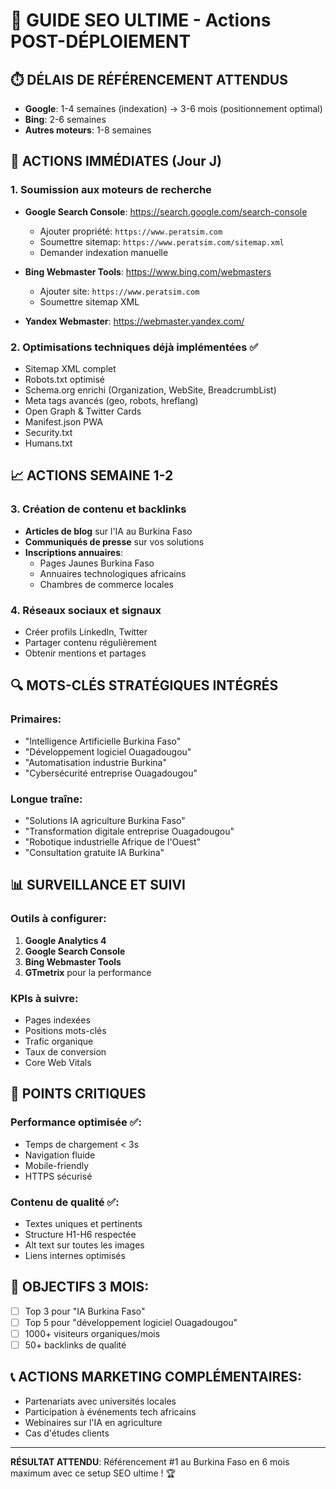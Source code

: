 # 🚀 GUIDE SEO ULTIME - Actions POST-DÉPLOIEMENT

## ⏱️ DÉLAIS DE RÉFÉRENCEMENT ATTENDUS
- **Google**: 1-4 semaines (indexation) → 3-6 mois (positionnement optimal)
- **Bing**: 2-6 semaines
- **Autres moteurs**: 1-8 semaines

## 🎯 ACTIONS IMMÉDIATES (Jour J)

### 1. Soumission aux moteurs de recherche
- **Google Search Console**: https://search.google.com/search-console
  - Ajouter propriété: `https://www.peratsim.com`
  - Soumettre sitemap: `https://www.peratsim.com/sitemap.xml`
  - Demander indexation manuelle

- **Bing Webmaster Tools**: https://www.bing.com/webmasters
  - Ajouter site: `https://www.peratsim.com`
  - Soumettre sitemap XML

- **Yandex Webmaster**: https://webmaster.yandex.com/

### 2. Optimisations techniques déjà implémentées ✅
- Sitemap XML complet
- Robots.txt optimisé
- Schema.org enrichi (Organization, WebSite, BreadcrumbList)
- Meta tags avancés (geo, robots, hreflang)
- Open Graph & Twitter Cards
- Manifest.json PWA
- Security.txt
- Humans.txt

## 📈 ACTIONS SEMAINE 1-2

### 3. Création de contenu et backlinks
- **Articles de blog** sur l'IA au Burkina Faso
- **Communiqués de presse** sur vos solutions
- **Inscriptions annuaires**:
  - Pages Jaunes Burkina Faso
  - Annuaires technologiques africains
  - Chambres de commerce locales

### 4. Réseaux sociaux et signaux
- Créer profils LinkedIn, Twitter
- Partager contenu régulièrement
- Obtenir mentions et partages

## 🔍 MOTS-CLÉS STRATÉGIQUES INTÉGRÉS

### Primaires:
- "Intelligence Artificielle Burkina Faso"
- "Développement logiciel Ouagadougou"
- "Automatisation industrie Burkina"
- "Cybersécurité entreprise Ouagadougou"

### Longue traîne:
- "Solutions IA agriculture Burkina Faso"
- "Transformation digitale entreprise Ouagadougou"
- "Robotique industrielle Afrique de l'Ouest"
- "Consultation gratuite IA Burkina"

## 📊 SURVEILLANCE ET SUIVI

### Outils à configurer:
1. **Google Analytics 4**
2. **Google Search Console**
3. **Bing Webmaster Tools**
4. **GTmetrix** pour la performance

### KPIs à suivre:
- Pages indexées
- Positions mots-clés
- Trafic organique
- Taux de conversion
- Core Web Vitals

## 🚨 POINTS CRITIQUES

### Performance optimisée ✅:
- Temps de chargement < 3s
- Navigation fluide
- Mobile-friendly
- HTTPS sécurisé

### Contenu de qualité ✅:
- Textes uniques et pertinents
- Structure H1-H6 respectée
- Alt text sur toutes les images
- Liens internes optimisés

## 🎯 OBJECTIFS 3 MOIS:
- [ ] Top 3 pour "IA Burkina Faso"
- [ ] Top 5 pour "développement logiciel Ouagadougou"
- [ ] 1000+ visiteurs organiques/mois
- [ ] 50+ backlinks de qualité

## 📞 ACTIONS MARKETING COMPLÉMENTAIRES:
- Partenariats avec universités locales
- Participation à événements tech africains
- Webinaires sur l'IA en agriculture
- Cas d'études clients

---
**RÉSULTAT ATTENDU**: Référencement #1 au Burkina Faso en 6 mois maximum avec ce setup SEO ultime ! 🏆